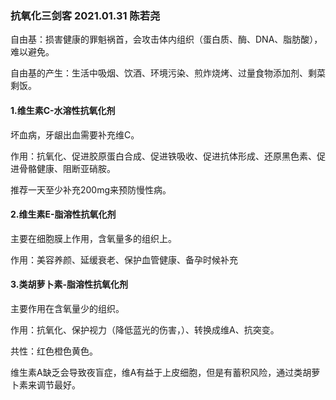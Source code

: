 ### 抗氧化三剑客 2021.01.31 陈若尧
自由基：损害健康的罪魁祸首，会攻击体内组织（蛋白质、酶、DNA、脂肪酸），难以避免。

自由基的产生：生活中吸烟、饮酒、环境污染、煎炸烧烤、过量食物添加剂、剩菜剩饭。

#### 1.维生素C-水溶性抗氧化剂
坏血病，牙龈出血需要补充维C。

作用：抗氧化、促进胶原蛋白合成、促进铁吸收、促进抗体形成、还原黑色素、促进骨骼健康、阻断亚硝胺。

推荐一天至少补充200mg来预防慢性病。

#### 2.维生素E-脂溶性抗氧化剂
主要在细胞膜上作用，含氧量多的组织上。

作用：美容养颜、延缓衰老、保护血管健康、备孕时候补充

#### 3.类胡萝卜素-脂溶性抗氧化剂
主要作用在含氧量少的组织。

作用：抗氧化、保护视力（降低蓝光的伤害，）、转换成维A、抗突变。

共性：红色橙色黄色。

维生素A缺乏会导致夜盲症，维A有益于上皮细胞，但是有蓄积风险，通过类胡萝卜素来调节最好。